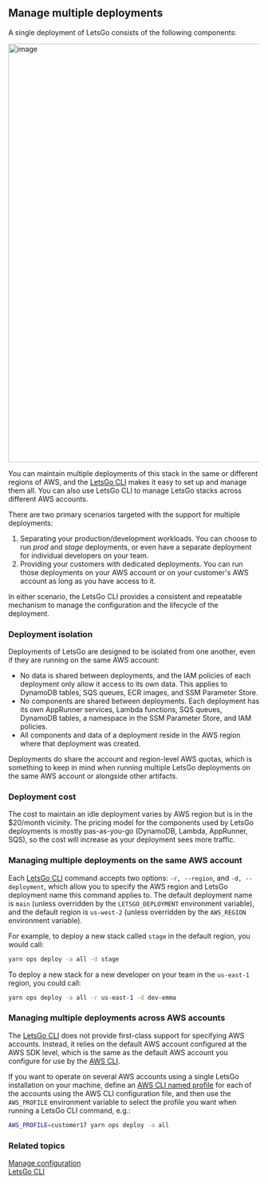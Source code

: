 ## Manage multiple deployments

A single deployment of LetsGo consists of the following components:

<img width="837" alt="image" src="https://github.com/tjanczuk/letsgo/assets/822369/f7fe2317-d7de-4698-b093-416a52a1a145">

You can maintain multiple deployments of this stack in the same or different regions of AWS, and the [LetsGo CLI](../reference/letsgo-cli.md) makes it easy to set up and manage them all. You can also use LetsGo CLI to manage LetsGo stacks across different AWS accounts.

There are two primary scenarios targeted with the support for multiple deployments:

1. Separating your production/development workloads. You can choose to run _prod_ and _stage_ deployments, or even have a separate deployment for individual developers on your team.
1. Providing your customers with dedicated deployments. You can run those deployments on your AWS account or on your customer's AWS account as long as you have access to it.

In either scenario, the LetsGo CLI provides a consistent and repeatable mechanism to manage the configuration and the lifecycle of the deployment.

### Deployment isolation

Deployments of LetsGo are designed to be isolated from one another, even if they are running on the same AWS account:

- No data is shared between deployments, and the IAM policies of each deployment only allow it access to its own data. This applies to DynamoDB tables, SQS queues, ECR images, and SSM Parameter Store.
- No components are shared between deployments. Each deployment has its own AppRunner services, Lambda functions, SQS queues, DynamoDB tables, a namespace in the SSM Parameter Store, and IAM policies.
- All components and data of a deployment reside in the AWS region where that deployment was created.

Deployments do share the account and region-level AWS quotas, which is something to keep in mind when running multiple LetsGo deployments on the same AWS account or alongside other artifacts.

### Deployment cost

The cost to maintain an idle deployment varies by AWS region but is in the $20/month vicinity. The pricing model for the components used by LetsGo deployments is mostly pas-as-you-go (DynamoDB, Lambda, AppRunner, SQS), so the cost will increase as your deployment sees more traffic.

### Managing multiple deployments on the same AWS account

Each [LetsGo CLI](../reference/letsgo-cli.md) command accepts two options: `-r, --region`, and `-d, --deployment`, which allow you to specify the AWS region and LetsGo deployment name this command applies to. The default deployment name is `main` (unless overridden by the `LETSGO_DEPLOYMENT` environment variable), and the default region is `us-west-2` (unless overridden by the `AWS_REGION` environment variable).

For example, to deploy a new stack called `stage` in the default region, you would call:

```bash
yarn ops deploy -a all -d stage
```

To deploy a new stack for a new developer on your team in the `us-east-1` region, you could call:

```bash
yarn ops deploy -a all -r us-east-1 -d dev-emma
```

### Managing multiple deployments across AWS accounts

The [LetsGo CLI](../reference/letsgo-cli.md) does not provide first-class support for specifying AWS accounts. Instead, it relies on the default AWS account configured at the AWS SDK level, which is the same as the default AWS account you configure for use by the [AWS CLI](https://docs.aws.amazon.com/cli/latest/userguide/cli-configure-files.html#cli-configure-files-using-profiles).

If you want to operate on several AWS accounts using a single LetsGo installation on your machine, define an [AWS CLI named profile](https://docs.aws.amazon.com/cli/latest/userguide/cli-configure-files.html#cli-configure-files-using-profiles) for each of the accounts using the AWS CLI configuration file, and then use the `AWS_PROFILE` environment variable to select the profile you want when running a LetsGo CLI command, e.g.:

```bash
AWS_PROFILE=customer17 yarn ops deploy -a all
```

### Related topics

[Manage configuration](./manage-configuration.md)  
[LetsGo CLI](../reference/letsgo-cli.md)
